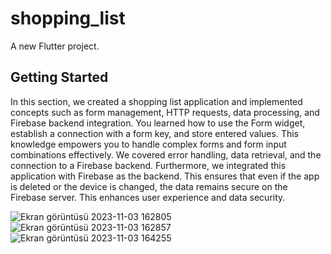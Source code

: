 # shopping_list

A new Flutter project.

## Getting Started

 In this section, we created a shopping list application and implemented concepts such as form management, HTTP requests, data processing, and Firebase backend integration. You learned how to use the Form widget, establish a connection with a form key, and store entered values. This knowledge empowers you to handle complex forms and form input combinations effectively. We covered error handling, data retrieval, and the connection to a Firebase backend.
  Furthermore, we integrated this application with Firebase as the backend. This ensures that even if the app is deleted or the device is changed, the data remains secure on the Firebase server. This enhances user experience and data security.

![Ekran görüntüsü 2023-11-03 162805](https://github.com/KaradumanBahri/Shopping_List/assets/46449677/a913f940-484f-4161-b1ed-0a40f532ad65)
![Ekran görüntüsü 2023-11-03 162857](https://github.com/KaradumanBahri/Shopping_List/assets/46449677/0fd33a79-e5cf-4634-ad90-06fa5dd6eca9)
![Ekran görüntüsü 2023-11-03 164255](https://github.com/KaradumanBahri/Shopping_List/assets/46449677/4b8681eb-d32e-49d8-b4d5-d1d3919d66a7)
